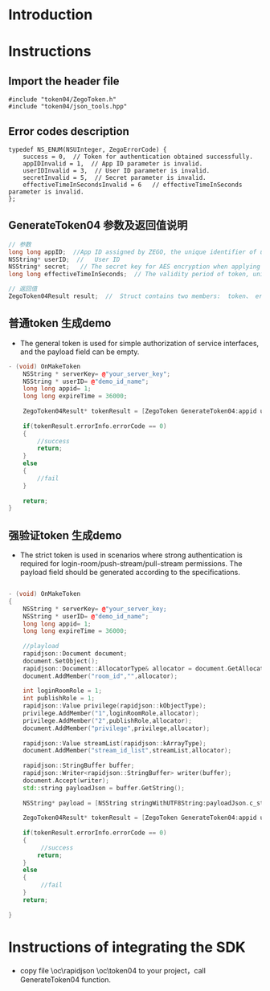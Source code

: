 # Introduction

# Instructions

## Import the header file

```oc
#include "token04/ZegoToken.h"
#include "token04/json_tools.hpp"

```

##  Error codes description

```oc
typedef NS_ENUM(NSUInteger, ZegoErrorCode) {
    success = 0,  // Token for authentication obtained successfully.
    appIDInvalid = 1,  // App ID parameter is invalid.
    userIDInvalid = 3,  // User ID parameter is invalid.
    secretInvalid = 5,  // Secret parameter is invalid.
    effectiveTimeInSecondsInvalid = 6   // effectiveTimeInSeconds parameter is invalid.
};
```

## GenerateToken04 参数及返回值说明

```c++
// 参数
long long appID;  //App ID assigned by ZEGO, the unique identifier of user.
NSString* userID;  //   User ID
NSString* secret;   // The secret key for AES encryption when applying for token.
long long effectiveTimeInSeconds;  // The validity period of token, unit: second

// 返回值
ZegoToken04Result result;  //  Struct contains two members:  token、 errorInfo; errorInfo includes errorCode, errorMessage
```

## 普通token 生成demo
- The general token is used for simple authorization of service interfaces, and the payload field can be empty.

```c++
- (void) OnMakeToken
    NSString * serverKey= @"your_server_key";
    NSString * userID= @"demo_id_name";
    long long appid= 1;
    long long expireTime = 36000;
    
    ZegoToken04Result* tokenResult = [ZegoToken GenerateToken04:appid userID:userID secret:serverKey effectiveTimeInSeconds:expireTime payload:nil];
    
    if(tokenResult.errorInfo.errorCode == 0)
    {
        //success
        return;
    }
    else
    {
        //fail
    }
    
    return;  
}
```

## 强验证token 生成demo
- The strict token is used in scenarios where strong authentication is required for login-room/push-stream/pull-stream permissions. The payload field should be generated according to the specifications.

```c++

- (void) OnMakeToken
{
    NSString * serverKey= @"your_server_key;
    NSString * userID= @"demo_id_name";
    long long appid= 1;
    long long expireTime = 36000;
    
	//playload
    rapidjson::Document document;
    document.SetObject();
    rapidjson::Document::AllocatorType& allocator = document.GetAllocator();
    document.AddMember("room_id","",allocator);  
    
	int loginRoomRole = 1;
	int publishRole = 1;
    rapidjson::Value privilege(rapidjson::kObjectType);
    privilege.AddMember("1",loginRoomRole,allocator); 
    privilege.AddMember("2",publishRole,allocator); 
    document.AddMember("privilege",privilege,allocator);
    
    rapidjson::Value streamList(rapidjson::kArrayType);
    document.AddMember("stream_id_list",streamList,allocator); 
    
    rapidjson::StringBuffer buffer;
    rapidjson::Writer<rapidjson::StringBuffer> writer(buffer);
    document.Accept(writer);
    std::string payloadJson = buffer.GetString();
    
    NSString* payload = [NSString stringWithUTF8String:payloadJson.c_str()];
    
    ZegoToken04Result* tokenResult = [ZegoToken GenerateToken04:appid userID:userID secret:serverKey effectiveTimeInSeconds:expireTime payload:payload];
    
    if(tokenResult.errorInfo.errorCode == 0)
    {
         //success
        return;
    }
    else
    {
         //fail
    }
    return;
    
}
```

# Instructions of integrating the SDK
- copy file \oc\rapidjson \oc\token04 to your project，call GenerateToken04 function.

